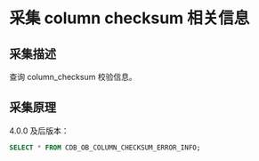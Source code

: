 # 采集 column checksum 相关信息

## 采集描述

查询 column_checksum 校验信息。

## 采集原理

4.0.0 及后版本：

```sql
SELECT * FROM CDB_OB_COLUMN_CHECKSUM_ERROR_INFO;
```
